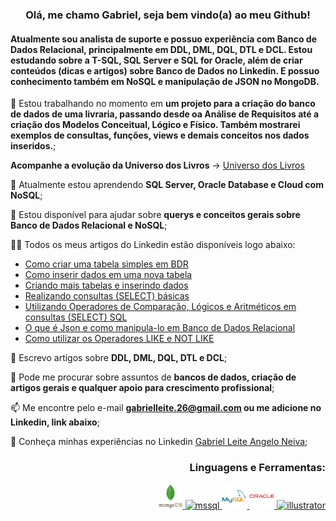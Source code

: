 <h3 align="center">Olá, me chamo Gabriel, seja bem vindo(a) ao meu Github!</h3>
<h4 align="lefr">Atualmente sou analista de suporte e possuo experiência com Banco de Dados Relacional, principalmente em DDL, DML, DQL, DTL e DCL.
Estou estudando sobre a T-SQL, SQL Server e SQL for Oracle, além de criar conteúdos (dicas e artigos) sobre Banco de Dados no Linkedin. E possuo conhecimento
também em NoSQL e manipulação de JSON no MongoDB.</h4>

🔭 Estou trabalhando no momento em **um projeto para a criação do banco de dados de uma livraria, passando desde oa Análise de Requisitos até a criação dos Modelos Conceitual, Lógico e Físico. Também mostrarei exemplos de consultas, funções, views e demais conceitos nos dados inseridos.**;

**Acompanhe a evolução da Universo dos Livros** -> [Universo dos Livros](https://gabrielsql2022.github.io/)

🌱 Atualmente estou aprendendo **SQL Server, Oracle Database e Cloud com NoSQL**;

🤝 Estou disponível para ajudar sobre **querys e conceitos gerais sobre Banco de Dados Relacional e NoSQL**;

👨‍💻 Todos os meus artigos do Linkedin estão disponíveis logo abaixo:

  <ul>
  <li><a href="https://www.linkedin.com/pulse/como-criar-uma-tabela-simples-em-bdr-descomplica-leite-angelo-neiva/">Como criar uma tabela simples em BDR</a></li>
  <li><a href="https://www.linkedin.com/pulse/como-inserir-dados-em-uma-nova-tabela-descomplica-gabriel/">Como inserir dados em uma nova tabela</a></li>
  <li><a href="https://www.linkedin.com/pulse/criando-mais-tabelas-e-inserindo-dados-descomplica-gabriel/">Criando mais tabelas e inserindo dados</a></li>
  <li><a href="https://www.linkedin.com/pulse/realizando-consultas-select-b%C3%A1sicas-descomplica-leite-angelo-neiva-1f/">Realizando consultas (SELECT) básicas</a></li>
  <li><a href="https://www.linkedin.com/pulse/utilizando-operadores-de-compara%C3%A7%C3%A3o-l%C3%B3gicos-e-em-sql-gabriel/">Utilizando Operadores de Comparação, Lógicos e Aritméticos em consultas (SELECT) SQL</a></li>
  <li><a href="https://www.linkedin.com/pulse/o-que-%C3%A9-json-e-como-manipula-lo-em-banco-de-dados-gabriel/">O que é Json e como manipula-lo em Banco de Dados Relacional</a></li>
  <li><a href="https://www.linkedin.com/pulse/como-utilizar-os-operadores-like-e-descomplica-leite-angelo-neiva/">Como utilizar os Operadores LIKE e NOT LIKE</a></li>
</ul>

📝 Escrevo artigos sobre **DDL, DML, DQL, DTL e DCL**;

💬 Pode me procurar sobre assuntos de **bancos de dados, criação de artigos gerais e qualquer apoio para crescimento profissional**;

📫 Me encontre pelo e-mail **gabrielleite.26@gmail.com ou me adicione no Linkedin, link abaixo**;

📄 Conheça minhas experiências no Linkedin [Gabriel Leite Angelo Neiva](https://www.linkedin.com/in/gabriel-l-a-neiva/);


<h3 align="right">Linguagens e Ferramentas:</h3>

<p align="right"> 
<a href="https://www.mongodb.com/" target="_blank" rel="noreferrer"> 
<img src="https://raw.githubusercontent.com/devicons/devicon/master/icons/mongodb/mongodb-original-wordmark.svg" alt="mongodb" width="40" height="40"/> </a> 
<a href="https://www.microsoft.com/en-us/sql-server" target="_blank" rel="noreferrer"> <img src="https://www.svgrepo.com/show/303229/microsoft-sql-server-logo.svg" alt="mssql" width="40" height="40"/> </a> 
<a href="https://www.mysql.com/" target="_blank" rel="noreferrer"> <img src="https://raw.githubusercontent.com/devicons/devicon/master/icons/mysql/mysql-original-wordmark.svg" alt="mysql" width="40" height="40"/> </a> 
<a href="https://www.oracle.com/" target="_blank" rel="noreferrer"> <img src="https://raw.githubusercontent.com/devicons/devicon/master/icons/oracle/oracle-original.svg" alt="oracle" width="40" height="40"/> </a> 
<a href="https://www.adobe.com/in/products/illustrator.html" target="_blank" rel="noreferrer"> 
<img src="https://www.vectorlogo.zone/logos/adobe_illustrator/adobe_illustrator-icon.svg" alt="illustrator" width="40" height="40"/> </a> 
</p>
